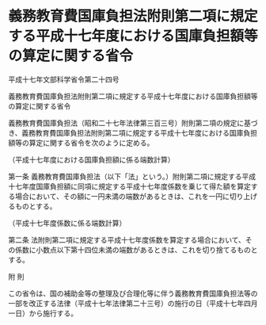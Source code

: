 # 義務教育費国庫負担法附則第二項に規定する平成十七年度における国庫負担額等の算定に関する省令

平成十七年文部科学省令第二十四号

義務教育費国庫負担法附則第二項に規定する平成十七年度における国庫負担額等の算定に関する省令

義務教育費国庫負担法（昭和二十七年法律第三百三号）附則第二項の規定に基づき、義務教育費国庫負担法附則第二項に規定する平成十七年度における国庫負担額等の算定に関する省令を次のように定める。

（平成十七年度における国庫負担額に係る端数計算）

第一条 義務教育費国庫負担法（以下「法」という。）附則第二項に規定する平成十七年度国庫負担額に同項に規定する平成十七年度係数を乗じて得た額を算定する場合において、その額に一円未満の端数があるときは、これを一円に切り上げるものとする。

（平成十七年度係数に係る端数計算）

第二条 法附則第二項に規定する平成十七年度係数を算定する場合において、その係数に小数点以下第十四位未満の端数があるときは、これを切り捨てるものとする。

附 則

この省令は、国の補助金等の整理及び合理化等に伴う義務教育費国庫負担法等の一部を改正する法律（平成十七年法律第二十三号）の施行の日（平成十七年四月一日）から施行する。
